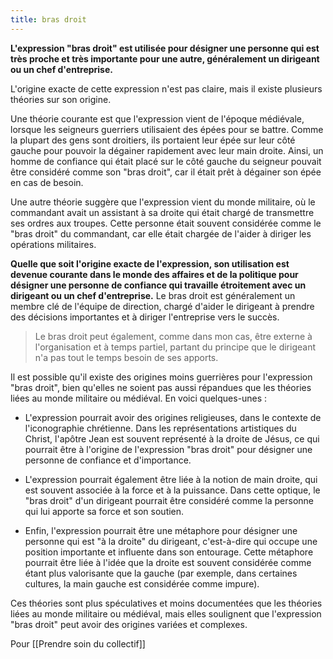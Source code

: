 ```yaml
---
title: bras droit
---
```


**L'expression "bras droit" est utilisée pour désigner une personne qui est très proche et très importante pour une autre, généralement un dirigeant ou un chef d'entreprise.** 

L'origine exacte de cette expression n'est pas claire, mais il existe plusieurs théories sur son origine.

Une théorie courante est que l'expression vient de l'époque médiévale, lorsque les seigneurs guerriers utilisaient des épées pour se battre. Comme la plupart des gens sont droitiers, ils portaient leur épée sur leur côté gauche pour pouvoir la dégainer rapidement avec leur main droite. Ainsi, un homme de confiance qui était placé sur le côté gauche du seigneur pouvait être considéré comme son "bras droit", car il était prêt à dégainer son épée en cas de besoin.

Une autre théorie suggère que l'expression vient du monde militaire, où le commandant avait un assistant à sa droite qui était chargé de transmettre ses ordres aux troupes. Cette personne était souvent considérée comme le "bras droit" du commandant, car elle était chargée de l'aider à diriger les opérations militaires.

**Quelle que soit l'origine exacte de l'expression, son utilisation est devenue courante dans le monde des affaires et de la politique pour désigner une personne de confiance qui travaille étroitement avec un dirigeant ou un chef d'entreprise.** 
Le bras droit est généralement un membre clé de l'équipe de direction, chargé d'aider le dirigeant à prendre des décisions importantes et à diriger l'entreprise vers le succès.

> Le bras droit peut également, comme dans mon cas, être externe à l'organisation et à temps partiel, partant du principe que le dirigeant n'a pas tout le temps besoin de ses apports.

Il est possible qu'il existe des origines moins guerrières pour l'expression "bras droit", bien qu'elles ne soient pas aussi répandues que les théories liées au monde militaire ou médiéval. En voici quelques-unes :

-   L'expression pourrait avoir des origines religieuses, dans le contexte de l'iconographie chrétienne. Dans les représentations artistiques du Christ, l'apôtre Jean est souvent représenté à la droite de Jésus, ce qui pourrait être à l'origine de l'expression "bras droit" pour désigner une personne de confiance et d'importance.
    
-   L'expression pourrait également être liée à la notion de main droite, qui est souvent associée à la force et à la puissance. Dans cette optique, le "bras droit" d'un dirigeant pourrait être considéré comme la personne qui lui apporte sa force et son soutien.
    
-   Enfin, l'expression pourrait être une métaphore pour désigner une personne qui est "à la droite" du dirigeant, c'est-à-dire qui occupe une position importante et influente dans son entourage. Cette métaphore pourrait être liée à l'idée que la droite est souvent considérée comme étant plus valorisante que la gauche (par exemple, dans certaines cultures, la main gauche est considérée comme impure).
    

Ces théories sont plus spéculatives et moins documentées que les théories liées au monde militaire ou médiéval, mais elles soulignent que l'expression "bras droit" peut avoir des origines variées et complexes.

Pour [[Prendre soin du collectif]]